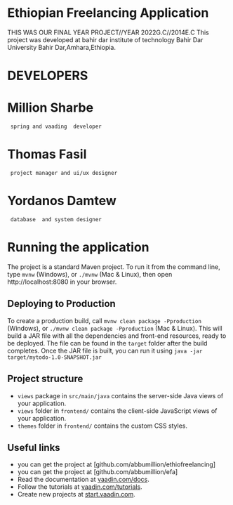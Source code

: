 # Ethiopian Freelancing Application
THIS WAS OUR FINAL YEAR PROJECT//YEAR 2022G.C//2014E.C
This project was developed at bahir dar institute of technology
Bahir Dar University Bahir Dar,Amhara,Ethiopia.
# DEVELOPERS
# Million Sharbe 
     spring and vaading  developer
# Thomas Fasil 
     project manager and ui/ux designer
# Yordanos Damtew 
     database  and system designer
# Running the application
The project is a standard Maven project. To run it from the command line,
type `mvnw` (Windows), or `./mvnw` (Mac & Linux), then open
http://localhost:8080 in your browser.
## Deploying to Production
To create a production build, call `mvnw clean package -Pproduction` (Windows),
or `./mvnw clean package -Pproduction` (Mac & Linux).
This will build a JAR file with all the dependencies and front-end resources,
ready to be deployed. The file can be found in the `target` folder after the build completes.
Once the JAR file is built, you can run it using
`java -jar target/mytodo-1.0-SNAPSHOT.jar`
## Project structure
- `views` package in `src/main/java` contains the server-side Java views of your application.
- `views` folder in `frontend/` contains the client-side JavaScript views of your application.
- `themes` folder in `frontend/` contains the custom CSS styles.
## Useful links
- you can get the project at [github.com/abbumillion/ethiofreelancing]
- you can get the project at [github.com/abbumillion/efa]
- Read the documentation at [vaadin.com/docs](https://vaadin.com/docs).
- Follow the tutorials at [vaadin.com/tutorials](https://vaadin.com/tutorials).
- Create new projects at [start.vaadin.com](https://start.vaadin.com/).
